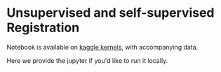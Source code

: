 # Unsupervised and self-supervised Registration

Notebook is available on [kaggle kernels](https://www.kaggle.com/adalca/learn2reg-tutorial-simple), with accompanying data. 

Here we provide the jupyter if you'd like to run it locally.
